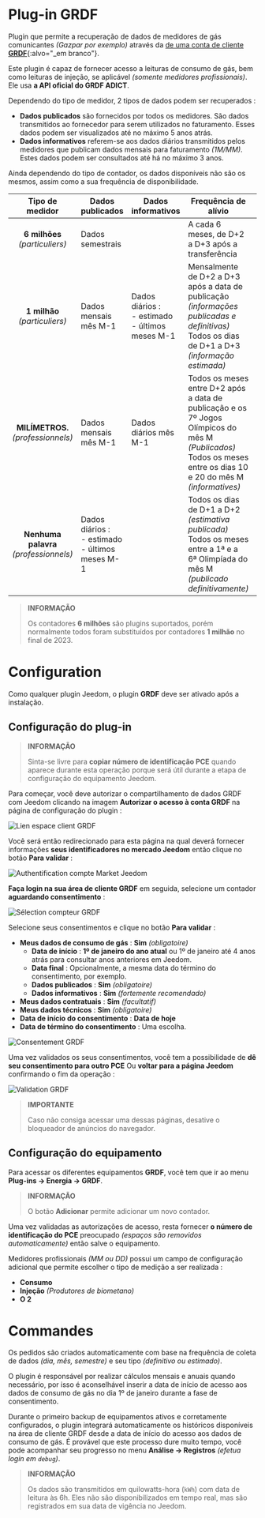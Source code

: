 # Plug-in GRDF

Plugin que permite a recuperação de dados de medidores de gás comunicantes *(Gazpar por exemplo)* através da [de uma conta de cliente **GRDF**](https://login.monespace.grdf.fr/mire/connexion){:alvo="\_em branco"}.

Este plugin é capaz de fornecer acesso a leituras de consumo de gás, bem como leituras de injeção, se aplicável *(somente medidores profissionais)*. Ele usa **a API oficial do GRDF ADICT**.

Dependendo do tipo de medidor, 2 tipos de dados podem ser recuperados :
 - **Dados publicados** são fornecidos por todos os medidores. São dados transmitidos ao fornecedor para serem utilizados no faturamento. Esses dados podem ser visualizados até no máximo 5 anos atrás.
 - **Dados informativos** referem-se aos dados diários transmitidos pelos medidores que publicam dados mensais para faturamento *(1M/MM)*. Estes dados podem ser consultados até há no máximo 3 anos.

Ainda dependendo do tipo de contador, os dados disponíveis não são os mesmos, assim como a sua frequência de disponibilidade.

| **Tipo de medidor** | Dados publicados | Dados informativos | Frequência de alívio | Frequência de chamada |
|:---:|---|---|---|---|
| **6 milhões** *(particuliers)* | Dados semestrais | | A cada 6 meses, de D+2 a D+3 após a transferência | 1 a 2 vezes por mês |
| **1 milhão** *(particuliers)* | Dados mensais mês M-1 | Dados diários :<br>- estimado<br>- últimos meses M-1 | Mensalmente de D+2 a D+3 após a data de publicação *(informações publicadas e definitivas)*<br>Todos os dias de D+1 a D+3 *(informação estimada)* | 1 a 2 vezes por mês *(Publicados)*<br>1 vez por dia *(informatives)* |
| **MILÍMETROS.** *(professionnels)* | Dados mensais mês M-1 | Dados diários mês M-1 | Todos os meses entre D+2 após a data de publicação e os 7º Jogos Olímpicos do mês M *(Publicados)*<br>Todos os meses entre os dias 10 e 20 do mês M *(informatives)* | 1 a 14 vezes por mês *(Publicados)*<br>1 a 11 vezes por mês *(informatives)* |
| **Nenhuma palavra** *(professionnels)* | Dados diários :<br>- estimado<br>- últimos meses M-1 | | Todos os dias de D+1 a D+2 *(estimativa publicada)*<br>Todos os meses entre a 1ª e a 6ª Olimpíada do mês M *(publicado definitivamente)* | 1 vez por dia |

>**INFORMAÇÃO**
>
>Os contadores **6 milhões** são plugins suportados, porém normalmente todos foram substituídos por contadores **1 milhão** no final de 2023.

# Configuration

Como qualquer plugin Jeedom, o plugin **GRDF** deve ser ativado após a instalação.

## Configuração do plug-in

>**INFORMAÇÃO**
>
>Sinta-se livre para **copiar número de identificação PCE** quando aparece durante esta operação porque será útil durante a etapa de configuração do equipamento Jeedom.

Para começar, você deve autorizar o compartilhamento de dados GRDF com Jeedom clicando na imagem **Autorizar o acesso à conta GRDF** na página de configuração do plugin :

![Lien espace client GRDF](../images/link_grdf.jpg)

Você será então redirecionado para esta página na qual deverá fornecer informações **seus identificadores no mercado Jeedom** então clique no botão **Para validar** :

![Authentification compte Market Jeedom](../images/Auth_Jeedom.jpg)

**Faça login na sua área de cliente GRDF** em seguida, selecione um contador **aguardando consentimento** :

![Sélection compteur GRDF](../images/grdf_home.jpg)

Selecione seus consentimentos e clique no botão **Para validar** :

 - **Meus dados de consumo de gás** : **Sim** *(obligatoire)*
   - **Data de início** : **1º de janeiro do ano atual** ou 1º de janeiro até 4 anos atrás para consultar anos anteriores em Jeedom.
   - **Data final** : Opcionalmente, a mesma data do término do consentimento, por exemplo.
   - **Dados publicados** : **Sim** *(obligatoire)*
   - **Dados informativos** : **Sim** *(fortemente recomendado)*
 - **Meus dados contratuais** : **Sim** *(facultatif)*
 - **Meus dados técnicos** : **Sim** *(obligatoire)*
 - **Data de início do consentimento** : **Data de hoje**
 - **Data de término do consentimento** : Uma escolha.

![Consentement GRDF](../images/grdf_choose.jpg)

Uma vez validados os seus consentimentos, você tem a possibilidade de **dê seu consentimento para outro PCE** Ou **voltar para a página Jeedom** confirmando o fim da operação :

![Validation GRDF](../images/grdf_consent.jpg)

>**IMPORTANTE**
>
>Caso não consiga acessar uma dessas páginas, desative o bloqueador de anúncios do navegador.

## Configuração do equipamento

Para acessar os diferentes equipamentos **GRDF**, você tem que ir ao menu **Plug-ins → Energia → GRDF**.

>**INFORMAÇÃO**
>
>O botão **Adicionar** permite adicionar um novo contador.

Uma vez validadas as autorizações de acesso, resta fornecer **o número de identificação do PCE** preocupado *(espaços são removidos automaticamente)* então salve o equipamento.

Medidores profissionais *(MM ou DD)* possui um campo de configuração adicional que permite escolher o tipo de medição a ser realizada :
 - **Consumo**
 - **Injeção** *(Produtores de biometano)*
 - **O 2**

# Commandes

Os pedidos são criados automaticamente com base na frequência de coleta de dados *(dia, mês, semestre)* e seu tipo *(definitivo ou estimado)*.

O plugin é responsável por realizar cálculos mensais e anuais quando necessário, por isso é aconselhável inserir a data de início de acesso aos dados de consumo de gás no dia 1º de janeiro durante a fase de consentimento.

Durante o primeiro backup de equipamentos ativos e corretamente configurados, o plugin integrará automaticamente os históricos disponíveis na área de cliente GRDF desde a data de início do acesso aos dados de consumo de gás. É provável que este processo dure muito tempo, você pode acompanhar seu progresso no menu **Análise → Registros** *(efetua login em `debug`)*.

>**INFORMAÇÃO**
>
>Os dados são transmitidos em quilowatts-hora (`kWh`) com data de leitura às 6h. Eles não são disponibilizados em tempo real, mas são registrados em sua data de vigência no Jeedom.
